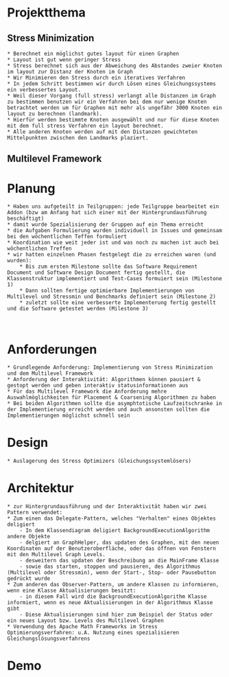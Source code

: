 # Projektthema

## Stress Minimization

	* Berechnet ein möglichst gutes layout für einen Graphen
	* Layout ist gut wenn geringer Stress
	* Stress berechnet sich aus der Abweichung des Abstandes zweier Knoten im layout zur Distanz der Knoten im Graph
	* Wir Minimieren den Stress durch ein iteratives Verfahren 
	* In jedem Schritt bestimmen wir durch Lösen eines Gleichungssystems ein verbessertes Layout. 
	* Weil dieser Vorgang (full stress) verlangt alle Distanzen im Graph zu bestimmen benutzen wir ein Verfahren bei dem nur wenige Knoten betrachtet werden um für Graphen mit mehr als ungefähr 3000 Knoten ein layout zu berechnen (landmark).
	* Hierfür werden bestimmte Knoten ausgewählt und nur für diese Knoten mit dem full stress Verfahren ein layout berechnet.
	* Alle anderen Knoten werden auf mit den Distanzen gewichteten Mittelpunkten zwischen den Landmarks plaziert. 

## Multilevel Framework

# Planung

    * Haben uns aufgeteilt in Teilgruppen: jede Teilgruppe bearbeitet ein Addon (bzw am Anfang hat sich einer mit der Hintergrundausführung beschäftigt)
    * damit wurde Spezialisierung der Gruppen auf ein Thema erreicht
    * die Aufgaben Formulierung wurden individuell in Issues und gemeinsam bei den wöchentlichen Teffen formuliert
    * Koordination wie weit jeder ist und was noch zu machen ist auch bei wöchentlichen Treffen
    * wir hatten einzelnen Phasen festgelegt die zu erreichen waren (und wurden): 
        * Bis zum ersten Milestone sollte das Software Requirement Document und Software Design Document fertig gestellt, die Klassenstruktur implementiert und Test-Cases formuiert sein (Milestone 1) 
        * Dann sollten fertige optimierbare Implementierungen von Multilevel und Stressmin und Benchmarks definiert sein (Milestone 2) 
        * zuletzt sollte eine verbesserte Implementerung fertig gestellt und die Software getestet werden (Milestone 3)	

​	
# Anforderungen

	* Grundlegende Anforderung: Implementierung von Stress Minimization und dem Multilevel Framework
	* Anforderung der Interaktivität: Algorithmen können pausiert & gestopt werden und geben interaktiv statusinformationen aus
	* Für das Multilevel Framework die Anforderung mehre Auswahlmöglichkeiten für Placement & Coarsening Algorithmen zu haben
	* Bei beiden Algorithmen sollte die asymphtotische Laufzeitschranke in der Implementierung erreicht werden und auch ansonsten sollten die Implementierungen möglichst schnell sein

# Design

    * Auslagerung des Stress Optimizers (Gleichungssystemlösers)

# Architektur

    * zur Hintergrundausführung und der Interaktivität haben wir zwei Pattern verwendet:
    * Zum einen das Delegate-Pattern, welches "Verhalten" eines Objektes deligiert
    	- In dem Klassendiagram deligiert BackgroundExecutionAlgorithm andere Objekte
    	- delgiert an GraphHelper, das updaten des Graphen, mit den neuen Koordinaten auf der Benutzeroberfläche, oder das öffnen von Fenstern mit den Multilevel Graph Levels.
    	- desweitern das updaten der Beschreibung an die MainFrame Klasse
    	- sowie das starten, stoppen und pausieren, des Algorithmus (Multilevel oder Stressmin), wenn der Start-, Stop- oder Pausebutton gedrückt wurde
    * Zum anderen das Observer-Pattern, um andere Klassen zu informieren, wenn eine Klasse Aktualisierungen besitzt:
    	- in diesem Fall wird die BackgroundExecutionAlgorithm Klasse informiert, wenn es neue Aktualisierungen in der Algorithmus Klasse gibt 
    	- Diese Aktualisierungen sind hier zum Beispiel der Status oder ein neues Layout bzw. Levels des Multilevel Graphen
    * Verwendung des Apache Math Frameworks im Stress Optimierungsverfahren: u.A. Nutzung eines spezialisieren Gleichungslösungsverfahrens

# Demo
